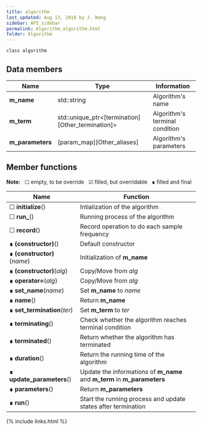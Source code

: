 ```yaml
---
title: algorithm
last_updated: Aug 13, 2018 by J. Wang
sidebar: API_sidebar
permalink: Algorithm_algorithm.html
folder: Algorithm
---
```

`class algorithm`
## Data members

|Name            |Type                                               |Information                   |
|----------------|---------------------------------------------------|------------------------------|
|**m_name**      |std::string                                        |Algorithm's name              |
|**m_term**      |std::unique_ptr\<[termination][Other_termination]\>|Algorithm's terminal condition|
|**m_parameters**|[param_map][Other_aliases]                       |Algorithm's parameters        |

## Member functions

**Note:** &nbsp;
&#9744; empty, to be override &nbsp;
&#9745; filled, but overridable &nbsp;
&#8718; filled and final 

|Name                              |Function                                                                |
|----------------------------------|------------------------------------------------------------------------|
|&#9744; **initialize**()          |Intialization of the algorithm                                          |
|&#9744; **run_**()                |Running process of the algorithm                                        |
|&#9744; **record**()              |Record operation to do each sample frequency                            |
|&#8718; **(constructor)**()       |Default constructor                                                     |
|&#8718; **(constructor)**(*name*) |Initialization of **m_name**                                            |
|&#8718; **(constructor)**(*alg*)  |Copy/Move from *alg*                                                    |
|&#8718; **operator=**(*alg*)      |Copy/Move from *alg*                                                    |
|&#8718; **set_name**(*name*)      |Set **m_name** to *name*                                                |
|&#8718; **name**()                |Return **m_name**                                                       |
|&#8718; **set_termination**(*ter*)|Set **m_term** to *ter*                                                 |
|&#8718; **terminating**()         |Check whether the algorithm reaches terminal condition                  |
|&#8718; **terminated**()          |Return whether the algorithm has terminated                             |
|&#8718; **duration**()            |Return the running time of the algorithm                                |
|&#8718; **update_parameters**()   |Update the informations of **m_name** and **m_term** in **m_parameters**|
|&#8718; **parameters**()          |Return **m_parameters**                                                 |
|&#8718; **run**()                 |Start the running process and update states after termination           |

{% include links.html %}